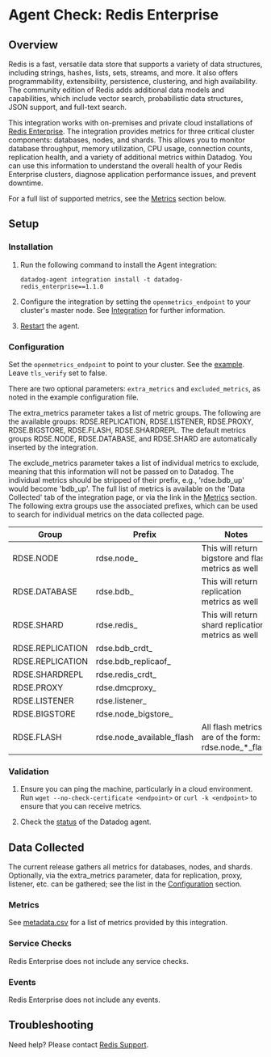 # Agent Check: Redis Enterprise

## Overview

Redis is a fast, versatile data store that supports a variety of data structures, including strings, hashes, lists, sets, streams, and more. It also offers programmability, extensibility, persistence, clustering, and high availability. The community edition of Redis adds additional data models and capabilities, which include vector search, probabilistic data structures, JSON support, and full-text search.

This integration works with on-premises and private cloud installations of [Redis Enterprise][1].
The integration provides metrics for three critical cluster components: databases, nodes, and shards. This allows you to monitor database throughput, memory utilization, CPU usage, connection counts, replication health, and a variety of additional metrics within Datadog.
You can use this information to understand the overall health of your Redis Enterprise clusters, diagnose application performance issues, and prevent downtime.

For a full list of supported metrics, see the [Metrics](#metrics) section below.

## Setup

### Installation

1. Run the following command to install the Agent integration:
   ```shell
   datadog-agent integration install -t datadog-redis_enterprise==1.1.0
   ```
   
2. Configure the integration by setting the `openmetrics_endpoint` to your cluster's master node. See [Integration][2] for further information.

3. [Restart][3] the agent.


### Configuration

Set the `openmetrics_endpoint` to point to your cluster. See the [example][4]. Leave `tls_verify` set to false.

There are two optional parameters: `extra_metrics` and `excluded_metrics`, as noted in the example configuration file.

The extra_metrics parameter takes a list of metric groups. The following are the available groups: RDSE.REPLICATION, 
RDSE.LISTENER, RDSE.PROXY, RDSE.BIGSTORE, RDSE.FLASH, RDSE.SHARDREPL. The default metrics groups RDSE.NODE, 
RDSE.DATABASE, and RDSE.SHARD are automatically inserted by the integration.

The exclude_metrics parameter takes a list of individual metrics to exclude, meaning that this information will not be 
passed on to Datadog. The individual metrics should be stripped of their prefix, e.g., 'rdse.bdb_up' would 
become 'bdb_up'. The full list of metrics is available on the 'Data Collected' tab of the integration page, or via the link in the [Metrics](#metrics) section. 
The following extra groups use the associated prefixes, which can be used to search for individual metrics on 
the data collected page.

| Group            | Prefix                      | Notes                                                |
|------------------|-----------------------------|------------------------------------------------------|
| RDSE.NODE        | rdse.node_                  | This will return bigstore and flash metrics as well  |
| RDSE.DATABASE    | rdse.bdb_                   | This will return replication metrics as well         |
| RDSE.SHARD       | rdse.redis_                 | This will return shard replication metrics as well   |
| RDSE.REPLICATION | rdse.bdb_crdt_              |                                                      |
| RDSE.REPLICATION | rdse.bdb_replicaof_         |                                                      |
| RDSE.SHARDREPL   | rdse.redis_crdt_            |                                                      |
| RDSE.PROXY       | rdse.dmcproxy_              |                                                      |
| RDSE.LISTENER    | rdse.listener_              |                                                      |
| RDSE.BIGSTORE    | rdse.node_bigstore_         |                                                      |
| RDSE.FLASH       | rdse.node_available_flash   | All flash metrics are of the form: rdse.node_*_flash |

### Validation

1. Ensure you can ping the machine, particularly in a cloud environment. Run `wget --no-check-certificate <endpoint>` 
or `curl -k <endpoint>` to ensure that you can receive metrics.

2. Check the [status][5] of the Datadog agent.


## Data Collected

The current release gathers all metrics for databases, nodes, and shards. Optionally, via the extra_metrics parameter, 
data for replication, proxy, listener, etc. can be gathered; see the list in the [Configuration](#configuration) section.


### Metrics

See [metadata.csv][6] for a list of metrics provided by this integration.


### Service Checks

Redis Enterprise does not include any service checks.


### Events

Redis Enterprise does not include any events.


## Troubleshooting

Need help? Please contact [Redis Support][8].

[1]: https://redis.com/redis-enterprise-software/overview/
[2]: https://docs.datadoghq.com/getting_started/integrations/
[3]: https://docs.datadoghq.com/agent/guide/agent-commands/#start-stop-and-restart-the-agent
[4]: https://github.com/DataDog/integrations-extras/blob/master/redis_enterprise/datadog_checks/redis_enterprise/data/conf.yaml.example
[5]: https://docs.datadoghq.com/agent/guide/agent-commands/#agent-status-and-information
[6]: https://github.com/DataDog/integrations-extras/blob/master/redis_enterprise/metadata.csv
[7]: mailto:field.engineers@redis.com
[8]: https://redis.io/support/
